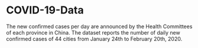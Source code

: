 # COVID-19-Data
The new confirmed cases per day  are announced  by the Health Committees of each  province in China. The dataset reports the number of daily new confirmed cases of 44 cities from January 24th to February 20th, 2020.
